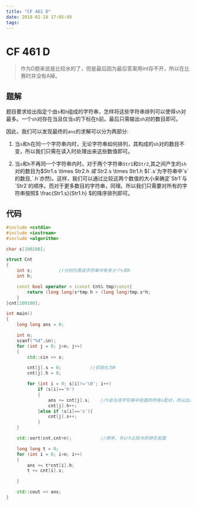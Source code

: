 ```yaml
---
title: "CF 461 D"
date: 2018-02-18 17:05:49
tags: 
---
```


# CF 461 D

> 作为D题来说是比较水的了，但是最后因为最后答案用int存不开，所以在比赛时并没有A掉。

<!--more-->

## 题解

题目要求给出指定个由`s`和`h`组成的字符串，怎样将这些字符串排列可以使得`sh`对最多。一个`sh`对存在当且仅当`s`的下标在`h`前。最后只需输出`sh`对的数目即可。

因此，我们可以发现最终的`ans`的求解可以分为两部分:

1. 当`s`和`h`在同一个字符串内时，无论字符串如何排列，其构成的`sh`对的数目不变，所以我们只需在读入时处理出来这些数值即可。

2. 当`s`和`h`不再同一个字符串内时。对于两个字符串`Str1`和`Str2`,其之间产生的`sh`对的数目为$Str1.s \times Str2.h $或$ Str2.s \times Str1.h $(`.s`为字符串中`s`的数目,`.h`亦然)。这样，我们可以通过比较这两个数值的大小来确定`Str1`与`Str2`的顺序。而对于更多数目的字符串，同理。所以我们只需要对所有的字符串按照$ \frac{Str1.s}{Str1.h} $的降序排列即可。

## 代码
```C++
#include <cstdio>
#include <iostream>
#include <algorithm>

char s[100100];

struct Cnt
{
	int s;			//分别代表该字符串中有多少个s和h
	int h;

	const bool operator < (const Cnt& tmp)const{
		return (long long)s*tmp.h > (long long)tmp.s*h;
	}
}cnt[100100];

int main()
{
	long long ans = 0;

	int n;
	scanf("%d",&n);
	for (int j = 0; j<n; j++)
	{
		std::cin >> s;

		cnt[j].s = 0;			//初始化为0
		cnt[j].h = 0;

		for (int i = 0; s[i]!='\0'; i++)
			if (s[i]=='h')
			{
				ans += cnt[j].s;	//h会与该字符串中前面的所有s配对，所以出现h是答案会加cnt[j].s
				cnt[j].h++;
			}else if (s[i]=='s'){
				cnt[j].s++;
			}
	}

	std::sort(cnt,cnt+n);			//排序，令s/h比较大的排在前面

	long long t = 0;
	for (int i = 0; i<n; i++)
	{
		ans += t*cnt[i].h;
		t += cnt[i].s;

	}

	std::cout << ans;
}
```